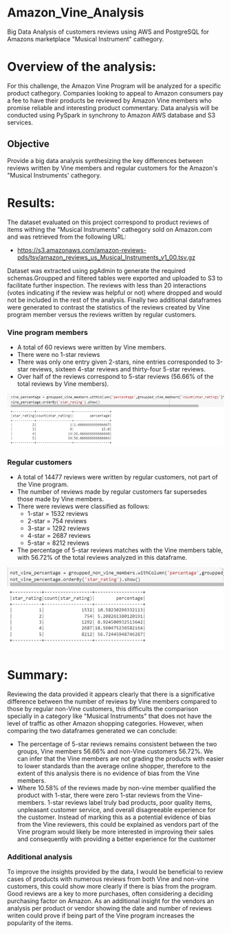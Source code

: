 # Amazon_Vine_Analysis
Big Data Analysis of customers reviews using AWS and PostgreSQL for Amazons marketplace "Musical Instrument" cathegory.

# Overview of the analysis:
For this challenge, the Amazon Vine Program will be analyzed for a specific product cathegory. 
Companies looking to appeal to Amazon consumers pay a fee to have their products be reviewed by Amazon Vine members who promise reliable and interesting product commentary.
Data analysis will be conducted using PySpark in synchrony to Amazon AWS database and S3 services.

## Objective
Provide a big data analysis synthesizing the key differences between reviews written by Vine members and regular customers for the Amazon's "Musical Instruments' cathegory. 

# Results: 

The dataset evaluated on this project correspond to product reviews of items withing the "Musical Instruments" cathegory sold on Amazon.com and was retrieved from the following URL:

* https://s3.amazonaws.com/amazon-reviews-pds/tsv/amazon_reviews_us_Musical_Instruments_v1_00.tsv.gz

Dataset was extracted using pgAdmin to generate the required schemas.Groupped and filtered tables were exported and uploaded to S3 to facilitate further inspection. The reviews with less than 20 interactions (votes indicating if the review was helpful or not) where dropped and would not be included in the rest of the analysis.
Finally two additional dataframes were generated to contrast the statistics of the reviews created by Vine program member versus the reviews written by regular customers.

### Vine program members

* A total of 60 reviews were written by Vine members.
* There were no 1-star reviews
* There was only one entry given 2-stars, nine entries corresponded to 3-star reviews, sixteen 4-star reviews and thirty-four 5-star reviews.
* Over half of the reviews correspond to 5-star reviews (56.66% of the total reviews by Vine members).


![Vine_reviews](https://github.com/Li11iana/Amazon_Vine_Analysis/blob/main/Vine_reviews.png)

### Regular customers

* A total of 14477 reviews were written by regular customers, not part of the Vine program.
* The number of reviews made by regular customers far supersedes those made by Vine members.
* There were reviews were classified as follows:
  * 1-star = 1532 reviews 
  * 2-star = 754 reviews 
  * 3-star = 1292 reviews
  * 4-star = 2687 reviews
  * 5-star = 8212 reviews
* The percentage of 5-star reviews matches with the Vine members table, with 56.72% of the total reviews analyzed in this dataframe. 

![Normal_reviews](https://github.com/Li11iana/Amazon_Vine_Analysis/blob/main/Normal_reviews.png)


# Summary:

Reviewing the data provided it appears clearly that there is a significative difference between the number of reviews by Vine members compared to those by regular non-Vine customers, this difficults the comparison specially in a category like "Musical Instruments" that does not have the level of traffic as other Amazon shopping categories.
However, when comparing the two dataframes generated we can conclude:
* The percentage of 5-star reviews remains consistent between the two groups, Vine members 56.66% and non-Vine customers 56.72%. We can infer that the Vine members are not grading the products with easier to lower standards than the average online shopper, therefore to the extent of this analysis there is no evidence of bias from the Vine members.
* Where 10.58% of the reviews made by non-vine member qualified the product with 1-star, there were zero 1-star reviews from the Vine-members. 1-star reviews label truly bad products, poor quality items, unpleasant customer service, and overall disagreeable experience for the customer.
Instead of marking this as a potential evidence of bias from the Vine reviewers, this could be explained as vendors part of the Vine program would  likely be more interested in improving their sales and consequently with providing a better experience for the customer 

### Additional analysis
To improve the insights provided by the data, I would be beneficial to review cases of products with numerous reviews from both Vine and non-vine customers, this could show more clearly if there is bias from the program.
Good reviews are a key to more purchases, often considering a deciding purchasing factor on Amazon. As an additional insight for the vendors an analysis per product or vendor showing the date and number of reviews writen could prove if being part of the Vine program increases the popularity of the items.
